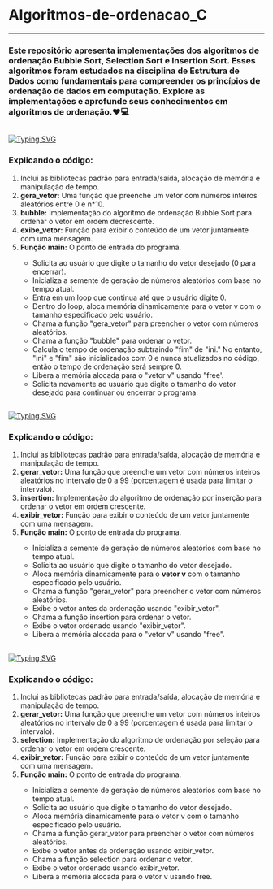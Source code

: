 # Algoritmos-de-ordenacao_C
<hr/>

### Este repositório apresenta implementações dos algoritmos de ordenação Bubble Sort, Selection Sort e Insertion Sort. Esses algoritmos foram estudados na disciplina de Estrutura de Dados como fundamentais para compreender os princípios de ordenação de dados em computação. Explore as implementações e aprofunde seus conhecimentos em algoritmos de ordenação.❤️💻
##

[![Typing SVG](https://readme-typing-svg.herokuapp.com/?color=1e10b5&size=30&center=true&vCenter=true&width=1000&lines=BUBBLE+SORT+:%29)](https://git.io/typing-svg)
<pr/>

### Explicando o código:
<ol>
  <li>Inclui as bibliotecas padrão para entrada/saída, alocação de memória e manipulação de tempo.</li>
  <li><strong>gera_vetor:</strong> Uma função que preenche um vetor com números inteiros aleatórios entre 0 e n*10.</li>
  <li><strong>bubble:</strong> Implementação do algoritmo de ordenação Bubble Sort para ordenar o vetor em ordem decrescente.</li>
  <li><strong>exibe_vetor:</strong> Função para exibir o conteúdo de um vetor juntamente com uma mensagem.</li>
  <li><strong>Função main:</strong> O ponto de entrada do programa.</li>
  <ul>
      <li>Solicita ao usuário que digite o tamanho do vetor desejado (0 para encerrar).</li>
      <li>Inicializa a semente de geração de números aleatórios com base no tempo atual.</li>
      <li>Entra em um loop que continua até que o usuário digite 0.</li>
      <li>Dentro do loop, aloca memória dinamicamente para o vetor v com o tamanho especificado pelo usuário.</li>
      <li>Chama a função "gera_vetor" para preencher o vetor com números aleatórios.</li>
      <li>Chama a função "bubble" para ordenar o vetor.</li>
      <li>Calcula o tempo de ordenação subtraindo "fim" de "ini." No entanto, "ini" e "fim" são inicializados com 0 e nunca atualizados no código, então o tempo de ordenação será sempre 0.</li>
      <li>Libera a memória alocada para o "vetor v" usando "free'.</li>
      <li>Solicita novamente ao usuário que digite o tamanho do vetor desejado para continuar ou encerrar o programa.</li>
  </ul>
</ol>
    
##

[![Typing SVG](https://readme-typing-svg.herokuapp.com/?color=1e10b5&size=30&center=true&vCenter=true&width=1000&lines=INSERTION+SORT+:%29)](https://git.io/typing-svg)
<pr/>

### Explicando o código: 
<ol>
  <li>Inclui as bibliotecas padrão para entrada/saída, alocação de memória e manipulação de tempo.</li>
  <li><strong>gerar_vetor:</strong> Uma função que preenche um vetor com números inteiros aleatórios no intervalo de 0 a 99 (porcentagem é usada para limitar o intervalo).</li>
  <li><strong>insertion:</strong> Implementação do algoritmo de ordenação por inserção para ordenar o vetor em ordem crescente.</li>
  <li><strong>exibir_vetor:</strong> Função para exibir o conteúdo de um vetor juntamente com uma mensagem.</li>
  <li><strong>Função main:</strong> O ponto de entrada do programa.</li>
    <ul>
      <li>Inicializa a semente de geração de números aleatórios com base no tempo atual.</li>
      <li>Solicita ao usuário que digite o tamanho do vetor desejado.</li>
      <li>Aloca memória dinamicamente para o <strong>vetor v</strong> com o tamanho especificado pelo usuário.</li>
      <li>Chama a função "gerar_vetor" para preencher o vetor com números aleatórios.</li>
      <li>Exibe o vetor antes da ordenação usando "exibir_vetor".</li>
      <li>Chama a função insertion para ordenar o vetor.</li>
      <li>Exibe o vetor ordenado usando "exibir_vetor".</li>
      <li>Libera a memória alocada para o "vetor v" usando "free".</li>
  </ul>
</ol>
  
##

  [![Typing SVG](https://readme-typing-svg.herokuapp.com/?color=1e10b5&size=30&center=true&vCenter=true&width=1000&lines=SELECTION+SORT+:%29)](https://git.io/typing-svg)
<pr/>

### Explicando o código:
<ol>
  <li>Inclui as bibliotecas padrão para entrada/saída, alocação de memória e manipulação de tempo.</li>
  <li><strong>gerar_vetor:</strong> Uma função que preenche um vetor com números inteiros aleatórios no intervalo de 0 a 99 (porcentagem é usada para limitar o intervalo).</li>
  <li><strong>selection:</strong> Implementação do algoritmo de ordenação por seleção para ordenar o vetor em ordem crescente.</li>
  <li><strong>exibir_vetor:</strong> Função para exibir o conteúdo de um vetor juntamente com uma mensagem.</li>
  <li><strong>Função main:</strong> O ponto de entrada do programa.</li>
      <ul>
          <li>Inicializa a semente de geração de números aleatórios com base no tempo atual.</li>
          <li>Solicita ao usuário que digite o tamanho do vetor desejado.</li>
          <li>Aloca memória dinamicamente para o vetor v com o tamanho especificado pelo usuário.</li>
          <li>Chama a função gerar_vetor para preencher o vetor com números aleatórios.</li>
          <li>Exibe o vetor antes da ordenação usando exibir_vetor.</li>
          <li>Chama a função selection para ordenar o vetor.</li>
          <li>Exibe o vetor ordenado usando exibir_vetor.</li>
          <li>Libera a memória alocada para o vetor v usando free.</li>
      </ul>
</ol>



   





